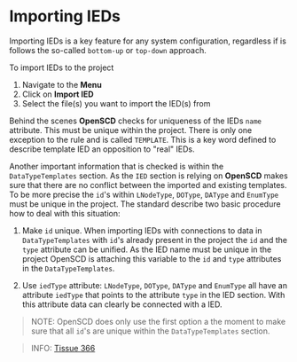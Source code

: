 # Importing IEDs
Importing IEDs is a key feature for any system configuration, regardless if is follows the so-called `bottom-up` or `top-down` approach. 

To import IEDs to the project
1. Navigate to the **Menu**
2. Click on **Import IED**
3. Select the file(s) you want to import the IED(s) from


Behind the scenes **OpenSCD** checks for uniqueness of the IEDs `name` attribute. This must be unique within the project. There is only one exception to the rule and is called `TEMPLATE`. This is a key word defined to describe template IED an opposition to "real" IEDs.

Another important information that is checked is within the `DataTypeTemplates` section. As the `IED` section is relying on **OpenSCD** makes sure that there are no conflict between the imported and existing templates. To be more precise the `id`'s within `LNodeType`, `DOType`, `DAType` and `EnumType` must be unique in the project. The standard describe two basic procedure how to deal with this situation:

1. Make `id` unique. When importing IEDs with connections to data in `DataTypeTemplates` with `id`'s already present in the project the `id` and the `type` attribute can be unified. As the IED name must be unique in the project OpenSCD is attaching this variable to the `id` and `type` attributes in the `DataTypeTemplates`.

2. Use `iedType` attribute: `LNodeType`, `DOType`, `DAType` and `EnumType` all have an attribute `iedType` that points to the attribute `type` in the IED section. With this attribute data can clearly be connected with a IED. 

> NOTE: OpenSCD does only use the first option a the moment to make sure that all `id`'s are unique within the `DataTypeTemplates` section.

> INFO: [Tissue 366](https://iec61850.tissue-db.com/tissue/366)
